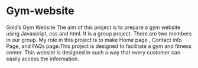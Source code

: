 # Gym-website
Gold’s Gym Website The aim of this project is to prepare a gym website using Javascript,  css and html.  It is a group project. There are two members in our group. My role in this project is to make Home page , Contact  info Page, and FAQs page.This project is designed to facilitate a gym and fitness center. This website is designed in such a way that every customer can easily access the information.
